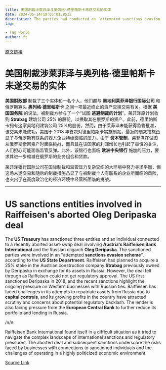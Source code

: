 ```yaml
---
title: 美国制裁涉莱菲泽与奥列格·德里帕斯卡未遂交易的实体
date: 2024-05-14T19:05:01.853Z
description: The parties had conducted an ‘attempted sanctions evasion scheme’ connected to the Russian oligarch, Washington says
tag: 

- Tag world
author: ft
---
```


[原文链接](https://ft.com/content/5b2ea525-efa6-4c83-9efa-2b631b6a796e)

# 美国制裁涉莱菲泽与奥列格·德里帕斯卡未遂交易的实体

**美国财政部** 制裁了三个实体和一名个人，他们都与 **奥地利莱菲泽银行国际公司** 和俄罗斯寡头 **奥列格·德里帕斯卡** 之间一项最近终止的资产交换交易有关。根据 **美国国务院** 的说法，被制裁方参与了一个“试图 **逃避制裁的计划**”。莱菲泽原计划收购 **Strabag** 建筑公司 25% 的股份，以换取其在俄罗斯的资产。此前，德里帕斯卡拥有这家奥地利建筑公司 25%的股份。然而，由于莱菲泽未能获得监管批准，该交易未能成功。美国于 2018 年首次对德里帕斯卡实施制裁，最近的制裁措施凸显了与俄罗斯有联系的西方企业持续面临的压力。由于 **资本管制**，莱菲泽在试图从俄罗斯撤回资产时面临挑战，而且其在该国家的利润增长也引起了审慎的关注，人们担心可能面临监管反弹。此外，该银行也面临 **欧洲中央银行** 施加的压力，要求其进一步缩减在俄罗斯的业务组合和贷款。

莱菲泽银行国际公司在国际制裁和监管压力复杂交织的大环境中努力寻求平衡，但这场未遂交易和随后的制裁措施凸显了与被制裁个人有联系的企业所面临的风险，也突出了在高度政治化的经济环境中经营所面临的挑战。

---

# US sanctions entities involved in Raiffeisen's aborted Oleg Deripaska deal

The **US Treasury** has sanctioned three entities and an individual connected to a recently aborted asset-swap deal involving **Austria's Raiffeisen Bank International** and the Russian oligarch **Oleg Deripaska**. The sanctioned parties were involved in an "attempted **sanctions evasion scheme**", according to the **US State Department**. Raiffeisen had planned to acquire a 25% stake in the Austrian construction company **Strabag** previously owned by Deripaska in exchange for its assets in Russia. However, the deal fell through as Raiffeisen could not get regulatory approval. The US first sanctioned Deripaska in 2018, and the recent sanctions highlight the ongoing pressure on Western businesses with Russian ties. Raiffeisen has faced challenges in its attempts to repatriate assets from Russia due to **capital controls**, and its growing profits in the country have attracted scrutiny and concerns about potential regulatory backlash. The lender is also facing pressure from the **European Central Bank** to further reduce its portfolio and lending in Russia. 

/n/n

Raiffeisen Bank International found itself in a difficult situation as it tried to navigate the complex landscape of international sanctions and regulatory pressures. The aborted deal and subsequent sanctions underscore the risks faced by businesses with connections to sanctioned individuals and the challenges of operating in a highly politicized economic environment.

[Source Link](https://ft.com/content/5b2ea525-efa6-4c83-9efa-2b631b6a796e)

